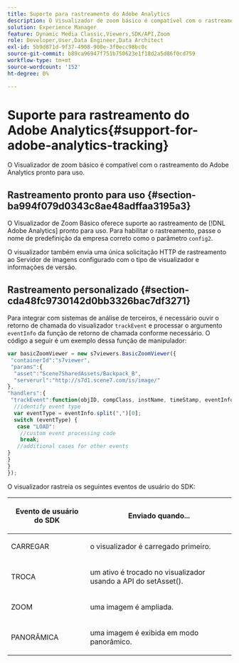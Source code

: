 ```yaml
---
title: Suporte para rastreamento do Adobe Analytics
description: O Visualizador de zoom básico é compatível com o rastreamento do Adobe Analytics pronto para uso.
solution: Experience Manager
feature: Dynamic Media Classic,Viewers,SDK/API,Zoom
role: Developer,User,Data Engineer,Data Architect
exl-id: 5b9d871d-9f37-4908-900e-3f0ecc98bc0c
source-git-commit: b89ca96947f751b750623e1f18d2a5d86f0cd759
workflow-type: tm+mt
source-wordcount: '152'
ht-degree: 0%

---
```


# Suporte para rastreamento do Adobe Analytics{#support-for-adobe-analytics-tracking}

O Visualizador de zoom básico é compatível com o rastreamento do Adobe Analytics pronto para uso.

## Rastreamento pronto para uso {#section-ba994f079d0343c8ae48adffaa3195a3}

O Visualizador de Zoom Básico oferece suporte ao rastreamento de [!DNL Adobe Analytics] pronto para uso. Para habilitar o rastreamento, passe o nome de predefinição da empresa correto como o parâmetro `config2`.

O visualizador também envia uma única solicitação HTTP de rastreamento ao Servidor de imagens configurado com o tipo de visualizador e informações de versão.

## Rastreamento personalizado {#section-cda48fc9730142d0bb3326bac7df3271}

Para integrar com sistemas de análise de terceiros, é necessário ouvir o retorno de chamada do visualizador `trackEvent` e processar o argumento `eventInfo` da função de retorno de chamada conforme necessário. O código a seguir é um exemplo dessa função de manipulador:

```javascript {.line-numbers}
var basicZoomViewer = new s7viewers.BasicZoomViewer({ 
 "containerId":"s7viewer", 
 "params":{ 
  "asset":"Scene7SharedAssets/Backpack_B", 
  "serverurl":"http://s7d1.scene7.com/is/image/" 
}, 
"handlers":{ 
 "trackEvent":function(objID, compClass, instName, timeStamp, eventInfo) { 
  //identify event type 
  var eventType = eventInfo.split(",")[0]; 
  switch (eventType) { 
   case "LOAD": 
    //custom event processing code 
    break; 
   //additional cases for other events 
} 
} 
} 
});
```

O visualizador rastreia os seguintes eventos de usuário do SDK:

<table id="table_5D090E6614974D968E1A93B5727D859C"> 
 <thead> 
  <tr> 
   <th colname="col1" class="entry"> <p>Evento de usuário do SDK </p> </th> 
   <th colname="col2" class="entry"> <p>Enviado quando... </p> </th> 
  </tr> 
 </thead>
 <tbody> 
  <tr> 
   <td colname="col1"> <p> <span class="codeph"> CARREGAR </span> </p> </td> 
   <td colname="col2"> <p>o visualizador é carregado primeiro. </p> </td> 
  </tr> 
  <tr> 
   <td colname="col1"> <p> <span class="codeph"> TROCA </span> </p> </td> 
   <td colname="col2"> <p>um ativo é trocado no visualizador usando a API </span> do <span class="codeph"> setAsset(). </p> </td> 
  </tr> 
  <tr> 
   <td colname="col1"> <p> <span class="codeph"> ZOOM </span> </p> </td> 
   <td colname="col2"> <p> uma imagem é ampliada. </p> </td> 
  </tr> 
  <tr> 
   <td colname="col1"> <p> <span class="codeph"> PANORÂMICA </span> </p> </td> 
   <td colname="col2"> <p>uma imagem é exibida em modo panorâmico. </p> </td> 
  </tr> 
 </tbody> 
</table>
